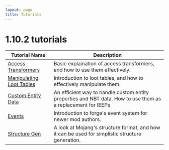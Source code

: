 ```yaml
---
layout: page
title: Tutorials
---
```


# 1.10.2 tutorials

| Tutorial Name                                                                      | Description                                                                                                  |
|------------------------------------------------------------------------------------|--------------------------------------------------------------------------------------------------------------|
| [Access Transformers](http://tutorials.darkhax.net/tutorials/access_transformers/) | Basic explaination of access transformers, and how to use them effectively.                                  |
| [Manipulating Loot Tables](http://tutorials.darkhax.net/tutorials/loot_tables/)    | Introduction to loot tables, and how to effectively manipulate them.                                         |
| [Custom Entity Data](http://tutorials.darkhax.net/tutorials/custom_entity_data/)   | An efficient way to handle custom entity properties and NBT data. How to use them as a replacement for IEEPs |
| [Events](http://tutorials.darkhax.net/tutorials/events/)                           | Introduction to forge's event system for newer mod authors.                                                  |
| [Structure Gen](http://tutorials.darkhax.net/tutorials/structure_gen/) | A look at Mojang's structure format, and how it can be used for simplistic structure generation.|
